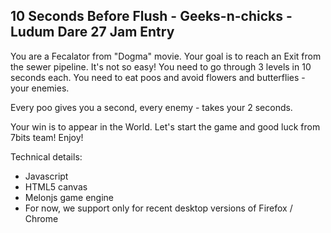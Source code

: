 10 Seconds Before Flush - Geeks-n-chicks - Ludum Dare 27 Jam Entry 
------------------------------------------------------------------
You are a Fecalator from "Dogma" movie. Your goal is to reach an Exit from the sewer pipeline. It's not so easy! You need to go through 3 levels in 10 seconds each. You need to eat poos and avoid flowers and butterflies - your enemies. 

Every poo gives you a second, every enemy - takes your 2 seconds. 

Your win is to appear in the World. Let's start the game and good luck from 7bits team! Enjoy! 

Technical details: 
* Javascript
* HTML5 canvas
* Melonjs game engine 
* For now, we support only for recent desktop versions of Firefox / Chrome
